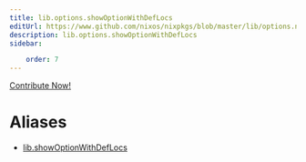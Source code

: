 ```yaml
---
title: lib.options.showOptionWithDefLocs
editUrl: https://www.github.com/nixos/nixpkgs/blob/master/lib/options.nix#L461C27
description: lib.options.showOptionWithDefLocs
sidebar:

    order: 7
---
```


<a href="https://www.github.com/nixos/nixpkgs/blob/master/lib/options.nix#L461C27">Contribute Now!</a>


# Aliases

- [lib.showOptionWithDefLocs](./reference/lib/lib-showOptionWithDefLocs)


